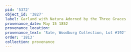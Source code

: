 ```yaml
---
pid: '5372'
object_id: '3827'
label: Garland with Natura Adorned by the Three Graces
provenance_date: May 15 1852
provenance_location:
provenance_text: 'Sale, Woodburg Collection, Lot #192'
order: '1813'
collection: provenance
---
```

